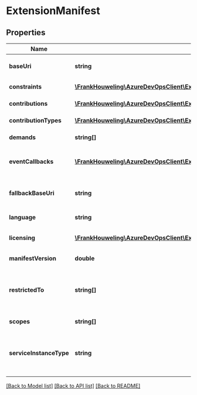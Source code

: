 # ExtensionManifest

## Properties
Name | Type | Description | Notes
------------ | ------------- | ------------- | -------------
**baseUri** | **string** | Uri used as base for other relative uri&#39;s defined in extension | [optional] 
**constraints** | [**\FrankHouweling\AzureDevOpsClient\ExtensionManagement\Model\ContributionConstraint[]**](ContributionConstraint.md) | List of shared constraints defined by this extension | [optional] 
**contributions** | [**\FrankHouweling\AzureDevOpsClient\ExtensionManagement\Model\Contribution[]**](Contribution.md) | List of contributions made by this extension | [optional] 
**contributionTypes** | [**\FrankHouweling\AzureDevOpsClient\ExtensionManagement\Model\ContributionType[]**](ContributionType.md) | List of contribution types defined by this extension | [optional] 
**demands** | **string[]** | List of explicit demands required by this extension | [optional] 
**eventCallbacks** | [**\FrankHouweling\AzureDevOpsClient\ExtensionManagement\Model\ExtensionEventCallbackCollection**](ExtensionEventCallbackCollection.md) | Collection of endpoints that get called when particular extension events occur | [optional] 
**fallbackBaseUri** | **string** | Secondary location that can be used as base for other relative uri&#39;s defined in extension | [optional] 
**language** | **string** | Language Culture Name set by the Gallery | [optional] 
**licensing** | [**\FrankHouweling\AzureDevOpsClient\ExtensionManagement\Model\ExtensionLicensing**](ExtensionLicensing.md) | How this extension behaves with respect to licensing | [optional] 
**manifestVersion** | **double** | Version of the extension manifest format/content | [optional] 
**restrictedTo** | **string[]** | Default user claims applied to all contributions (except the ones which have been specified restrictedTo explicitly) to control the visibility of a contribution. | [optional] 
**scopes** | **string[]** | List of all oauth scopes required by this extension | [optional] 
**serviceInstanceType** | **string** | The ServiceInstanceType(Guid) of the VSTS service that must be available to an account in order for the extension to be installed | [optional] 

[[Back to Model list]](../README.md#documentation-for-models) [[Back to API list]](../README.md#documentation-for-api-endpoints) [[Back to README]](../README.md)


